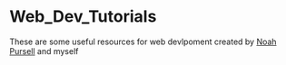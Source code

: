 # Web_Dev_Tutorials
These are some useful resources for web devlpoment created by [Noah Pursell](https://github.com/noahapursell/Web-Development-Tutorial) and myself
